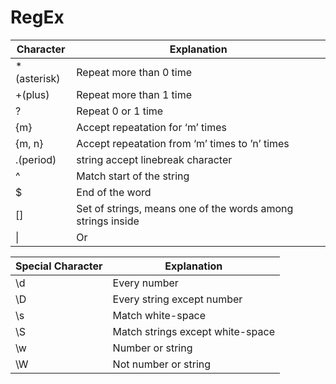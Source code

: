 # RegEx
| Character   | Explanation                                                 |
|-------------|-------------------------------------------------------------|
| *(asterisk) | Repeat more than 0 time                                     |
| +(plus)     | Repeat more than 1 time                                     |
| ?           | Repeat 0 or 1 time                                          |
| {m}         | Accept repeatation for ‘m’ times                            |
| {m, n}      | Accept repeatation from ‘m’ times to ’n’ times              |
| .(period)   | string accept linebreak character                           |
| ^           | Match start of the string                                   |
| $           | End of the word                                             |
| []          | Set of strings, means one of the words among strings inside |
| \|          | Or                                                          |


| Special Character | Explanation                      |
|-------------------|----------------------------------|
| \d                | Every number                     |
| \D                | Every string except number       |
| \s                | Match white-space                |
| \S                | Match strings except white-space |
| \w                | Number or string                 |
| \W                | Not number or string             |
